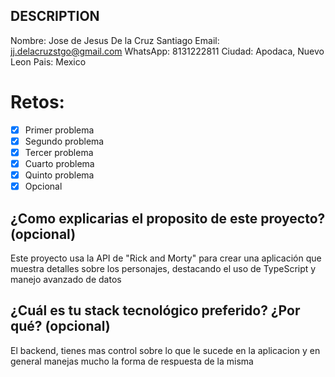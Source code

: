 ## DESCRIPTION

Nombre: Jose de Jesus De la Cruz Santiago
Email: jj.delacruzstgo@gmail.com
WhatsApp: 8131222811
Ciudad: Apodaca, Nuevo Leon
Pais: Mexico

# Retos:
  - [x] Primer problema
  - [x] Segundo problema
  - [x] Tercer problema
  - [x] Cuarto problema
  - [x] Quinto problema
  - [x] Opcional

## ¿Como explicarias el proposito de este proyecto? (opcional)
Este proyecto usa la API de "Rick and Morty" para crear una aplicación que muestra detalles sobre los personajes, destacando el uso de TypeScript y manejo avanzado de datos

## ¿Cuál es tu stack tecnológico preferido? ¿Por qué? (opcional)
El backend, tienes mas control sobre lo que le sucede en la aplicacion y en general manejas mucho la forma de respuesta de la misma